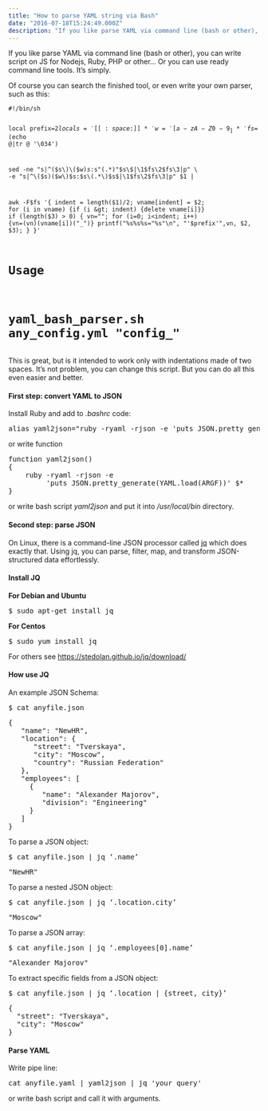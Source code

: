 ```yaml
---
title: "How to parse YAML string via Bash"
date: "2016-07-18T15:24:49.000Z"
description: "If you like parse YAML via command line (bash or other), you can write script on JS for Nodejs, Ruby, PHP or other… Or you can u"
---
```


<p>If you like parse YAML via command line (bash or other), you can write script on JS for Nodejs, Ruby, PHP or other… Or you can use ready command line tools. It’s simply.</p><p>Of course you can search the finished tool, or even write your own parser, such as this:</p><pre><code class="language-bash">#!/bin/sh

local prefix=$2
local s='[[:space:]]*' w='[a-zA-Z0-9_]*' fs=$(echo @|tr @ '\034')

sed -ne "s|^\($s\)\($w\)$s:$s\"\(.*\)\"$s\$|\1$fs\2$fs\3|p" \
     -e "s|^\($s\)\($w\)$s:$s\(.*\)$s\$|\1$fs\2$fs\3|p"  $1 |

awk -F$fs '{
   indent = length($1)/2;
   vname[indent] = $2;
   for (i in vname) {if (i &gt; indent) {delete vname[i]}}
   if (length($3) &gt; 0) {
      vn=""; for (i=0; i&lt;indent; i++) {vn=(vn)(vname[i])("_")}
      printf("%s%s%s=\"%s\"\n", "'$prefix'",vn, $2, $3);
   }
}'

# Usage
# yaml_bash_parser.sh any_config.yml "config_"</code></pre><p>This is great, but is it intended to work only with indentations made of two spaces. It’s not problem, you can change this script. But you can do all this even easier and better.</p>
<h4>First step: convert YAML to JSON</h4>
<p>Install Ruby and add to <em>.bashrc</em> code:</p>
<pre>alias yaml2json="ruby -ryaml -rjson -e 'puts JSON.pretty_generate(YAML.load(ARGF))'"</pre>
<p>or write function</p>
<pre>function yaml2json()<br>{<br>    ruby -ryaml -rjson -e <br>         'puts JSON.pretty_generate(YAML.load(ARGF))' $*<br>}</pre>
<p>or write bash script <em>yaml2json</em> and put it into <em>/usr/local/bin</em> directory.</p>
<h4>Second step: parse JSON</h4>
<p>On Linux, there is a command-line JSON processor called <a href="http://list.xmodulo.com/jq.html" target="_blank" rel="noopener noreferrer">jq</a> which does exactly that. Using jq, you can parse, filter, map, and transform JSON-structured data effortlessly.</p>
<h4><strong>Install JQ</strong></h4>
<p><strong>For Debian and Ubuntu</strong></p>
<pre>$ sudo apt-get install jq</pre>
<p><strong>For Centos</strong></p>
<pre>$ sudo yum install jq</pre>
<p>For others see <a href="https://stedolan.github.io/jq/download/" target="_blank" rel="noopener noreferrer">https://stedolan.github.io/jq/download/</a></p>
<h4>How use JQ</h4>
<p>An example JSON Schema:</p>
<pre>$ cat anyfile.json</pre>
<pre>{<br>   "name": "NewHR",<br>   "location": {<br>      "street": "Tverskaya",<br>      "city": "Moscow",<br>      "country": "Russian Federation"<br>   },<br>   "employees": [<br>     {<br>        "name": "Alexander Majorov",<br>        "division": "Engineering"<br>     }<br>   ]<br>}</pre>
<p>To parse a JSON object:</p>
<pre>$ cat anyfile.json | jq ‘.name’</pre>
<pre>"NewHR"</pre>
<p>To parse a nested JSON object:</p>
<pre>$ cat anyfile.json | jq ‘.location.city’</pre>
<pre>"Moscow"</pre>
<p>To parse a JSON array:</p>
<pre>$ cat anyfile.json | jq ‘.employees[0].name’</pre>
<pre>"Alexander Majorov"</pre>
<p>To extract specific fields from a JSON object:</p>
<pre>$ cat anyfile.json | jq ‘.location | {street, city}’</pre>
<pre>{<br>  "street": "Tverskaya",<br>  "city": "Moscow"<br>}</pre>
<h4>Parse YAML</h4>
<p>Write pipe line:</p>
<pre>cat anyfile.yaml | yaml2json | jq 'your query'</pre>
<p>or write bash script and call it with arguments.</p>


